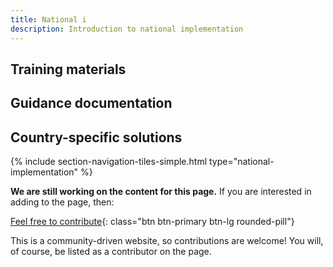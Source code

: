 ```yaml
---
title: National i
description: Introduction to national implementation
---
```


## Training materials

## Guidance documentation

## Country-specific solutions



{% include section-navigation-tiles-simple.html type="national-implementation" %}

**We are still working on the content for this page.** If you are interested in adding to the page, then:

[Feel free to contribute](how_to_contribute){: class="btn btn-primary btn-lg rounded-pill"}

This is a community-driven website, so contributions are welcome! You will, of course, be listed as a contributor on the page.
